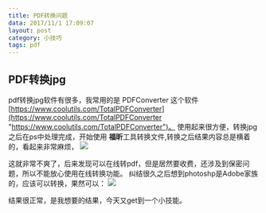 ```yaml
---
title: PDF转换问题
data: 2017/11/1 17:09:07 
layout: post
category: 小技巧
tags: pdf
---
```



## PDF转换jpg ##

pdf转换jpg软件有很多，我常用的是 PDFConverter 这个软件[https://www.coolutils.com/TotalPDFConverter](https://www.coolutils.com/TotalPDFConverter "https://www.coolutils.com/TotalPDFConverter")。
使用起来很方便，转换jpg之后在ps中处理完成，开始使用 **福昕**工具转换文件,转换之后结果内容总是横着的，看起来非常麻烦，
![](https://i.imgur.com/KHUmRES.png)

这就非常不爽了，后来发现可以在线转pdf，但是居然要收费，还涉及到保密问题，所以不能放心使用在线转换功能。
纠结很久之后想到photoshp是Adobe家族的，应该可以转换，果然可以：
![](https://i.imgur.com/XwcPduC.png)

结果很正常，是我想要的结果，今天又get到一个小技能。
